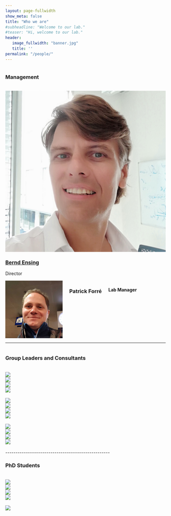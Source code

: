```yaml
---
layout: page-fullwidth 
show_meta: false
title: "Who we are"
#subheadline: "Welcome to our lab."
#teaser: "Hi, welcome to our lab."
header:
   image_fullwidth: "banner.jpg"
   title: ''
permalink: "/people/"
---
```


<div class="row">
    <div class="small-12 columns">
        <h3>Management</h3>
    </div><!-- /.small-12.columns -->
</div>

<br/>

<div class="row">
  <div class="large-3 columns">
  <img src="../people/BerndEnsing2_s.jpg" alt="Bernd Ensing" /></a>
    </div>
       <h3><a href="http://www.acmm.nl/ensing/">Bernd Ensing</a></h3>
       <p>Director</p>
    </div>
  </div>
  <div class="large-3 columns">
      <img src="../people/PatrickForre.jpg">
      <H3>Patrick Forr&eacute</H3>           
      <H4>Lab Manager</H4>
  </div>
</div>

-----------------------------------------------------------

<div class="row">
    <div class="small-12 columns">
        <h3>Group Leaders and Consultants</h3>
    </div><!-- /.small-12.columns -->
</div>

<br/>

<div class="row">
  <div class="large-3 columns">
      <img src="http://placehold.it/220x141/6b6351/e1dcd7&amp;text=Width+220+Pixel">
  </div>
  <div class="large-3 columns">
      <img src="http://placehold.it/220x141/e05a10/e1e75e&amp;text=Width+220+Pixel">
  </div>
  <div class="large-3 columns">
      <img src="http://placehold.it/220x141/fabb00/771e1e&amp;text=Width+220+Pixel">
  </div>
  <div class="large-3 columns">
      <img src="http://placehold.it/220x141/00792c/acca57&amp;text=Width+220+Pixel">
  </div>
</div>

<br/>

<div class="row">
  <div class="large-3 columns">
      <img src="http://placehold.it/220x141/6b6351/e1dcd7&amp;text=Width+220+Pixel">
  </div>
  <div class="large-3 columns">
      <img src="http://placehold.it/220x141/e05a10/e1e75e&amp;text=Width+220+Pixel">
  </div>
  <div class="large-3 columns">
      <img src="http://placehold.it/220x141/fabb00/771e1e&amp;text=Width+220+Pixel">
  </div>
  <div class="large-3 columns">
      <img src="http://placehold.it/220x141/00792c/acca57&amp;text=Width+220+Pixel">
  </div>
</div>

<br/>

<div class="row">
  <div class="large-3 columns">
      <img src="http://placehold.it/220x141/6b6351/e1dcd7&amp;text=Width+220+Pixel">
  </div>
  <div class="large-3 columns">
      <img src="http://placehold.it/220x141/e05a10/e1e75e&amp;text=Width+220+Pixel">
  </div>
  <div class="large-3 columns">
      <img src="http://placehold.it/220x141/fabb00/771e1e&amp;text=Width+220+Pixel">
  </div>
  <div class="large-3 columns">
      <img src="http://placehold.it/220x141/00792c/acca57&amp;text=Width+220+Pixel">
  </div>
</div>

<br/>
---------------------------------------------------

<div class="row">
    <div class="small-12 columns">
        <h3>PhD Students</h3>
    </div><!-- /.small-12.columns -->
</div>

<br/>

<div class="row">
  <div class="large-3 columns">
      <img src="http://placehold.it/220x141/6b6351/e1dcd7&amp;text=Width+220+Pixel">
  </div>
  <div class="large-3 columns">
      <img src="http://placehold.it/220x141/e05a10/e1e75e&amp;text=Width+220+Pixel">
  </div>
  <div class="large-3 columns">
      <img src="http://placehold.it/220x141/fabb00/771e1e&amp;text=Width+220+Pixel">
  </div>
  <div class="large-3 columns">
      <img src="http://placehold.it/220x141/00792c/acca57&amp;text=Width+220+Pixel">
  </div>
</div>

<br/>

<div class="row">
  <div class="large-3 columns">
      <img src="http://placehold.it/220x141/6b6351/e1dcd7&amp;text=Width+220+Pixel">
  </div>
</div>
